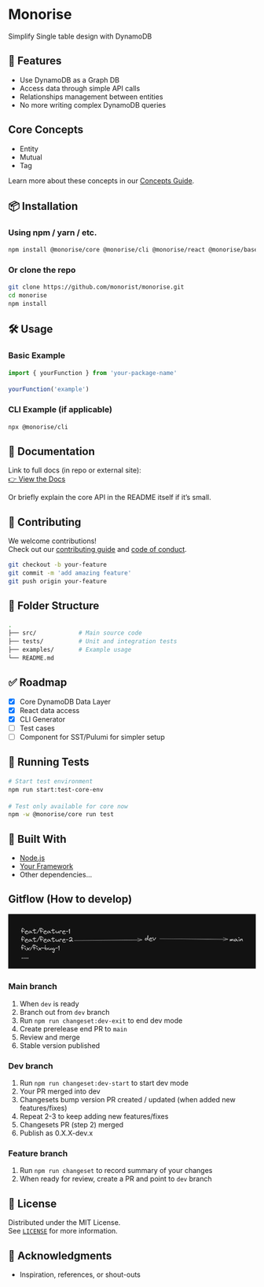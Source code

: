 # Monorise

Simplify Single table design with DynamoDB

## 🚀 Features
- Use DynamoDB as a Graph DB
- Access data through simple API calls
- Relationships management between entities
- No more writing complex DynamoDB queries

## Core Concepts

- Entity
- Mutual
- Tag
  
Learn more about these concepts in our [Concepts Guide](docs/CONCEPT.MD).

## 📦 Installation

### Using npm / yarn / etc.
```bash
npm install @monorise/core @monorise/cli @monorise/react @monorise/base
```

### Or clone the repo
```bash
git clone https://github.com/monorist/monorise.git
cd monorise
npm install
```

## 🛠️ Usage

### Basic Example
```js
import { yourFunction } from 'your-package-name'

yourFunction('example')
```

### CLI Example (if applicable)
```bash
npx @monorise/cli
```

## 📄 Documentation

Link to full docs (in repo or external site):  
[👉 View the Docs](https://your-docs-url.com)

Or briefly explain the core API in the README itself if it’s small.

## 🤝 Contributing

We welcome contributions!  
Check out our [contributing guide](CONTRIBUTING.md) and [code of conduct](CODE_OF_CONDUCT.md).

```bash
git checkout -b your-feature
git commit -m 'add amazing feature'
git push origin your-feature
```

## 📂 Folder Structure

```bash
.
├── src/            # Main source code
├── tests/          # Unit and integration tests
├── examples/       # Example usage
└── README.md
```

## ✅ Roadmap

- [x] Core DynamoDB Data Layer
- [x] React data access
- [x] CLI Generator
- [ ] Test cases
- [ ] Component for SST/Pulumi for simpler setup

## 🧪 Running Tests
```bash
# Start test environment
npm run start:test-core-env

# Test only available for core now
npm -w @monorise/core run test
```

## 🧰 Built With

- [Node.js](https://nodejs.org/)
- [Your Framework](https://example.com/)
- Other dependencies...

## Gitflow (How to develop)

![Gitflow](README/gitflow.png)

### Main branch

1. When `dev` is ready
1. Branch out from `dev` branch
1. Run `npm run changeset:dev-exit` to end dev mode
1. Create prerelease end PR to `main`
1. Review and merge
1. Stable version published

### Dev branch

1. Run `npm run changeset:dev-start` to start dev mode
1. Your PR merged into dev
1. Changesets bump version PR created / updated (when added new features/fixes)
1. Repeat 2-3 to keep adding new features/fixes
1. Changesets PR (step 2) merged
1. Publish as 0.X.X-dev.x

### Feature branch

1. Run `npm run changeset` to record summary of your changes
1. When ready for review, create a PR and point to `dev` branch


## 📝 License

Distributed under the MIT License.  
See [`LICENSE`](./LICENSE) for more information.

## 🌟 Acknowledgments

- Inspiration, references, or shout-outs

